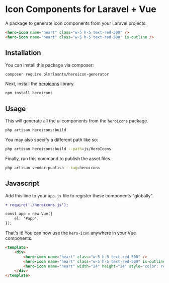 # Icon Components for Laravel + Vue

A package to generate icon components from your Laravel projects.

```html
<hero-icon name="heart" class="w-5 h-5 text-red-500" />
<hero-icon name="heart" class="w-5 h-5 text-red-500" is-outline />
```

## Installation

You can install this package via composer:

```bash
composer require plmrlnsnts/heroicon-generator
```

Next, install the [heroicons](https://github.com/refactoringui/heroicons) library.

```bash
npm install heroicons
```

## Usage

This will generate all the ui components from the `heroicons` package.

```bash
php artisan heroicons:build
```

You may also specify a different path like so:

```bash
php artisan heroicons:build --path=js/HeroIcons
```

Finally, run this command to publish the asset files.

```bash
php artisan vendor:publish --tag=heroicons
```

## Javascript

Add this line to your `app.js` file to register these components "globally".

```diff
+ require('./heroicons.js');

const app = new Vue({
    el: '#app',
});
```

That's it! You can now use the `hero-icon` anywhere in your Vue components.

```html
<template>
    <div>
        <hero-icon name="heart" class="w-5 h-5 text-red-500" />
        <hero-icon name="heart" class="w-5 h-5 text-red-500" is-outline />
        <hero-icon name="heart" width="24" height="24" style="color: red;" />
    </div>
</template>
```
